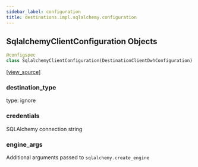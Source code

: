 ```yaml
---
sidebar_label: configuration
title: destinations.impl.sqlalchemy.configuration
---
```


## SqlalchemyClientConfiguration Objects

```python
@configspec
class SqlalchemyClientConfiguration(DestinationClientDwhConfiguration)
```

[[view_source]](https://github.com/dlt-hub/dlt/blob/f0690715274590fc4cacf1165e3661aaa7af1c15/dlt/destinations/impl/sqlalchemy/configuration.py#L60)

### destination\_type

type: ignore

### credentials

SQLAlchemy connection string

### engine\_args

Additional arguments passed to `sqlalchemy.create_engine`

